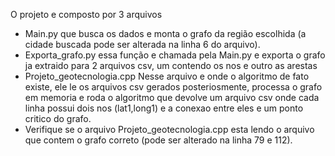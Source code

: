 O projeto e composto por 3 arquivos 
 - Main.py que busca os dados e monta o grafo da região escolhida (a cidade buscada pode ser alterada na linha 6 do arquivo).
 - Exporta_grafo.py essa função e chamada pela Main.py e exporta o grafo ja extraido para 2 arquivos csv, um contendo os nos e outro as arestas
 - Projeto_geotecnologia.cpp Nesse arquivo e onde o algoritmo de fato existe, ele le os arquivos csv gerados posteriosmente, processa o grafo em memoria e roda o algoritmo que devolve um arquivo csv onde cada linha possui dois nos (lat1,long1) e a conexao entre eles e um ponto critico do grafo.
 -   Verifique se o arquivo  Projeto_geotecnologia.cpp esta lendo o arquivo que contem o grafo correto (pode ser alterado na linha 79 e 112).  
